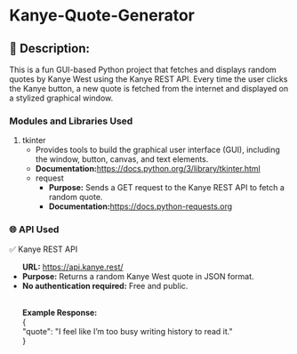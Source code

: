 # Kanye-Quote-Generator
<h2>🔎 Description:</h2>
<p>This is a fun GUI-based Python project that fetches and displays random quotes by Kanye West using the Kanye REST API. Every time the user clicks the Kanye button, a new quote is fetched from the internet and displayed on a stylized graphical window.</p>
<h3>Modules and Libraries Used</h3>
<ol>
  <li>tkinter
    <ul>
      <li>Provides tools to build the graphical user interface (GUI), including the window, button, canvas, and text elements.</li>
      <li><strong>Documentation:</strong><a href="https://docs.python.org/3/library/tkinter.html" target="_blank">https://docs.python.org/3/library/tkinter.html</a></li>
  </li>
    <li>request
      <ul>
        <li><strong>Purpose:</strong> Sends a GET request to the Kanye REST API to fetch a random quote.</li>
        <li><strong>Documentation:</strong><a href="https://docs.python-requests.org" target="_blank">https://docs.python-requests.org</a></li>
    </li>
</ol>
<h3>🌐 API Used</h3>
<p>✅ Kanye REST API</p>
<ul>
  <il><strong>URL:</strong> <a href="https://api.kanye.rest/" target="_blank">https://api.kanye.rest/</a></il>
  <li><strong>Purpose:</strong> Returns a random Kanye West quote in JSON format.</li>
  <li><strong>No authentication required:</strong> Free and public.</li><br>
  <p><strong>Example Response:</strong><br>
    {<br>
      "quote": "I feel like I’m too busy writing history to read it."<br>
    }<br>
  </p>
</ul>










